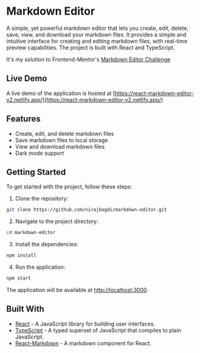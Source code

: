 # Markdown Editor

A simple, yet powerful markdown editor that lets you create, edit, delete, save, view, and download your markdown files. It provides a simple and intuitive interface for creating and editing markdown files, with real-time preview capabilities. The project is built with React and TypeScript.

It's my solution to Frontend-Mentor's [Markdown Editor Challenge](https://www.frontendmentor.io/challenges/inbrowser-markdown-editor-r16TrrQX9)

## Live Demo

A live demo of the application is hosted at [https://react-markdown-editor-v2.netlify.app/](https://react-markdown-editor-v2.netlify.app/)

## Features

-   Create, edit, and delete markdown files
-   Save markdown files to local storage
-   View and download markdown files
-   Dark mode support

## Getting Started

To get started with the project, follow these steps:

1.  Clone the repository:

```sh
git clone https://github.com/nirajbagdi/markdown-editor.git
```

2.  Navigate to the project directory:

```sh
cd markdown-editor
```

3.  Install the dependencies:

```sh
npm install
```

4.  Run the application:

```sh
npm start
```

The application will be available at [http://localhost:3000](http://localhost:3000/).

## Built With

-   [React](https://reactjs.org/) - A JavaScript library for building user interfaces.
-   [TypeScript](https://www.typescriptlang.org/) - A typed superset of JavaScript that compiles to plain JavaScript.
-   [React-Markdown](https://github.com/remarkjs/react-markdown) - A markdown component for React.
